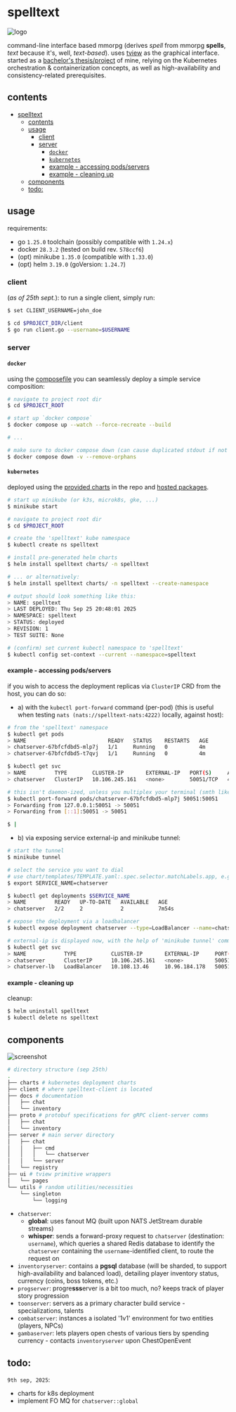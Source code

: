 # spelltext

![logo](./docs/spelltext_logo.png)

command-line interface based mmorpg (derives *spell* from mmorpg **spells**, *text* because it's, well, *text-based*). uses [tview](https://github.com/rivo/tview) as the graphical interface. started as a [bachelor's thesis/project](https://efee.etf.unibl.org/vector/zavrsni-radovi/2520) of mine, relying on the Kubernetes orchestration & containerization concepts, as well as high-availability and consistency-related prerequisites.

## contents
- [spelltext](#spelltext)
  - [contents](#contents)
  - [usage](#usage)
    - [client](#client)
    - [server](#server)
      - [`docker`](#docker)
      - [`kubernetes`](#kubernetes)
      - [example - accessing pods/servers](#example---accessing-podsservers)
      - [example - cleaning up](#example---cleaning-up)
  - [components](#components)
  - [todo:](#todo)
## usage
requirements:
- go `1.25.0` toolchain (possibly compatible with `1.24.x`)
- docker `28.3.2` (tested on build rev. `578ccf6`)
- (opt) minikube `1.35.0` (compatible with `1.33.0`)
- (opt) helm `3.19.0` (goVersion: `1.24.7`)

### client
(*as of 25th sept.*): to run a single client, simply run:
```sh
$ set CLIENT_USERNAME=john_doe

$ cd $PROJECT_DIR/client
$ go run client.go --username=$USERNAME
```

### server
#### `docker`
using the [composefile](./compose.yml) you can seamlessly deploy a simple service composition:
```sh
# navigate to project root dir
$ cd $PROJECT_ROOT

# start up `docker compose`
$ docker compose up --watch --force-recreate --build 

# ...

# make sure to docker compose down (can cause duplicated stdout if not done)
$ docker compose down -v --remove-orphans
```
  
#### `kubernetes`
deployed using the [provided charts](https://github.com/komadiina/spelltext/tree/main/chart) in the repo and [hosted packages](https://github.com/komadiina/spelltext/pkgs/container/spelltext%2Fchatserver).
```sh
# start up minikube (or k3s, microk8s, gke, ...)
$ minikube start

# navigate to project root dir
$ cd $PROJECT_ROOT

# create the 'spelltext' kube namespace
$ kubectl create ns spelltext

# install pre-generated helm charts
$ helm install spelltext charts/ -n spelltext

# ... or alternatively:
$ helm install spelltext charts/ -n spelltext --create-namespace

# output should look something like this:
> NAME: spelltext
> LAST DEPLOYED: Thu Sep 25 20:48:01 2025
> NAMESPACE: spelltext
> STATUS: deployed
> REVISION: 1
> TEST SUITE: None

# (confirm) set current kubectl namespace to 'spelltext'
$ kubectl config set-context --current --namespace=spelltext
```

#### example - accessing pods/servers
if you wish to access the deployment replicas via `ClusterIP` CRD from the host, you can do so:
- a) with the `kubectl port-forward` command (per-pod) (this is useful when testing `nats (nats://spelltext-nats:4222)` locally, against host):
```sh
# from the 'spelltext' namespace
$ kubectl get pods
> NAME                          READY   STATUS    RESTARTS   AGE
> chatserver-67bfcfdbd5-mlp7j   1/1     Running   0          4m
> chatserver-67bfcfdbd5-t7qvj   1/1     Running   0          4m

$ kubectl get svc
> NAME         TYPE        CLUSTER-IP       EXTERNAL-IP   PORT(S)     AGE
> chatserver   ClusterIP   10.106.245.161   <none>        50051/TCP   4m17s

# this isn't daemon-ized, unless you multiplex your terminal (smth like tmux)
$ kubectl port-forward pods/chatserver-67bfcfdbd5-mlp7j 50051:50051
> Forwarding from 127.0.0.1:50051 -> 50051
> Forwarding from [::1]:50051 -> 50051

$ |
```

- b) via exposing service external-ip and minikube tunnel:
```sh
# start the tunnel
$ minikube tunnel

# select the service you want to dial 
# use chart/templates/TEMPLATE.yaml:.spec.selector.matchLabels.app, e.g. 'chatserver'
$ export SERVICE_NAME=chatserver

$ kubectl get deployments $SERVICE_NAME
> NAME         READY   UP-TO-DATE   AVAILABLE   AGE
> chatserver   2/2     2            2           7m54s

# expose the deployment via a loadbalancer
$ kubectl expose deployment chatserver --type=LoadBalancer --name=chatserver-lb

# external-ip is displayed now, with the help of 'minikube tunnel' command
$ kubectl get svc
> NAME            TYPE           CLUSTER-IP       EXTERNAL-IP     PORT(S)           AGE
> chatserver      ClusterIP      10.106.245.161   <none>          50051/TCP         16m
> chatserver-lb   LoadBalancer   10.108.13.46     10.96.184.178   50051:32671/TCP   4m33s
```

#### example - cleaning up
cleanup:
```sh
$ helm uninstall spelltext
$ kubectl delete ns spelltext
```

## components

![screenshot](./docs/spelltext_diagram.jpg)

```bash
# directory structure (sep 25th)
.
├── charts # kubernetes deployment charts
├── client # where spelltext-client is located
├── docs # documentation
│   ├── chat
│   └── inventory
├── proto # protobuf specifications for gRPC client-server comms
│   ├── chat
│   └── inventory
├── server # main server directory
│   ├── chat
│   │   ├── cmd
│   │   │   └── chatserver
│   │   └── server
│   └── registry
├── ui # tview primitive wrappers
│   └── pages
└── utils # random utilities/necessities
    └── singleton
        └── logging
```

- `chatserver`:
  - **global**: uses fanout MQ (built upon NATS JetStream durable streams)
  - **whisper**: sends a forward-proxy request to `chatserver` (destination: `username`), which queries a shared Redis database to identify the `chatserver` containing the `username`-identified client, to route the request on
- `inventoryserver`: contains a **pgsql** database (will be sharded, to support high-availability and balanced load), detailing player inventory status, currency (coins, boss tokens, etc.)
- `progserver`: progre**sss**erver is a bit too much, no? keeps track of player story progression
- `toonserver`: servers as a primary character build service - specializations, talents
- `combatserver`: instances a isolated '1v1' environment for two entities (players, NPCs)
- `gambaserver`: lets players open chests of various tiers by spending currency - contacts `inventoryserver` upon ChestOpenEvent 

## todo:
`9th sep, 2025`:
- charts for k8s deployment
- implement FO MQ for `chatserver::global`